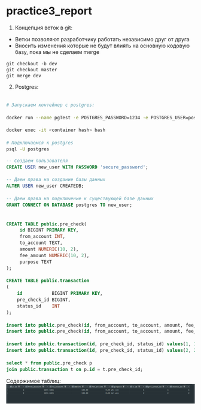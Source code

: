 # practice3_report
1) Концепция веток в git:

* Ветки позволяют разработчику работать независимо друг от друга
* Вносить изменения которые не будут влиять на основную кодовую базу, пока мы не сделаем merge
```
git checkout -b dev
git checkout master
git merge dev
```

2) Postgres:  

``` bash

# Запускаем контейнер с postgres:

docker run --name pgTest -e POSTGRES_PASSWORD=1234 -e POSTGRES_USER=postgres -p 5434:5432 -d postgres:16.2

docker exec -it <container hash> bash

# Подключаемся к postgres
psql -U postgres
```
``` SQL 
-- Создаем пользователя
CREATE USER new_user WITH PASSWORD 'secure_password';

-- Даем права на создание базы данных
ALTER USER new_user CREATEDB;

-- Даем права на подключение к существующей базе данных
GRANT CONNECT ON DATABASE postgres TO new_user;


CREATE TABLE public.pre_check(
     id BIGINT PRIMARY KEY,
     from_account INT,
     to_account TEXT,
     amount NUMERIC(10, 2),
     fee_amount NUMERIC(10, 2),
     purpose TEXT
);

CREATE TABLE public.transaction
(
    id           BIGINT PRIMARY KEY,
    pre_check_id BIGINT,
    status_id    INT
);

insert into public.pre_check(id, from_account, to_account, amount, fee_amount, purpose) values(1, 1234, '4321', 100.00, 0.00, 'why not');
insert into public.pre_check(id, from_account, to_account, amount, fee_amount, purpose) values(2, 1234, '4321', 100.00, 0.00, 'not why');

insert into public.transaction(id, pre_check_id, status_id) values(1, 1, 1);
insert into public.transaction(id, pre_check_id, status_id) values(2, 2, 2);

select * from public.pre_check p
join public.transaction t on p.id = t.pre_check_id;
```
Содержимое таблиц:  
![img.png](img.png)